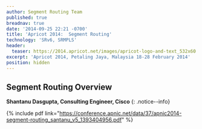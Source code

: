 ```yaml
---
author: Segment Routing Team
published: true
breadnav: true
date: '2014-09-25 22:21 -0700'
title: 'Apricot 2014:  Segment Routing'
technology: 'SRv6, SRMPLS'
header:
  teaser: https://2014.apricot.net/images/apricot-logo-and-text_532x60.png
excerpt: 'Apricot 2014, Petaling Jaya, Malaysia 18-28 February 2014'
position: hidden
---
```


## Segment Routing Overview  

**Shantanu Dasgupta, Consulting Engineer, Cisco**
{: .notice--info}

{% include pdf link="https://conference.apnic.net/data/37/apnic2014-segment-routing_santanu_v5_1393404956.pdf" %}

